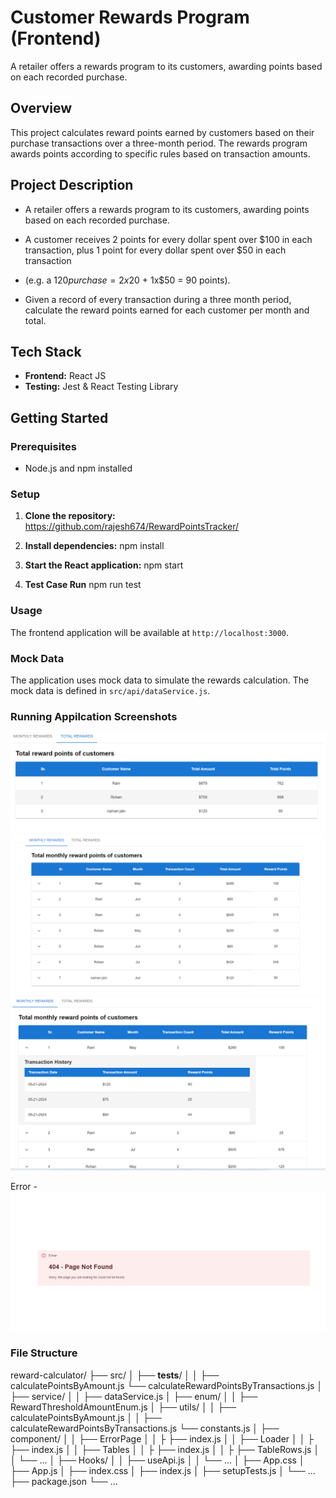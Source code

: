 # Customer Rewards Program (Frontend)
A retailer offers a rewards program to its customers, awarding points based on each recorded purchase.

## Overview
This project calculates reward points earned by customers based on their purchase transactions over a three-month period. The rewards program awards points according to specific rules based on transaction amounts.

## Project Description
- A retailer offers a rewards program to its customers, awarding points based on each recorded purchase.

- A customer receives 2 points for every dollar spent over $100 in each transaction, plus 1 point for every dollar spent over $50 in each   transaction

- (e.g. a $120 purchase = 2x$20 + 1x$50 = 90 points).

- Given a record of every transaction during a three month period, calculate the reward points earned for each customer per month and total.

## Tech Stack
- **Frontend:** React JS
- **Testing:** Jest & React Testing Library

## Getting Started

### Prerequisites

- Node.js and npm installed

### Setup

1. **Clone the repository:**    
https://github.com/rajesh674/RewardPointsTracker/

2. **Install dependencies:**
   npm install

3. **Start the React application:**
   npm start

4. **Test Case Run**
    npm run test

### Usage

The frontend application will be available at `http://localhost:3000`.

### Mock Data

The application uses mock data to simulate the rewards calculation. The mock data is defined in `src/api/dataService.js`.

### Running Appilcation Screenshots
![total-reward](https://github.com/rajesh674/RewardPointsTracker/blob/main/public/assest/total-reward.png)
![rewards-month](https://github.com/rajesh674/RewardPointsTracker/blob/main/public/assest/rewards-month.png)
![rewards-month-1](https://github.com/rajesh674/RewardPointsTracker/blob/main/public/assest/rewards-month-1.png)

Error - 
![error](https://github.com/rajesh674/RewardPointsTracker/blob/main/public/assest/error.png)


### File Structure

reward-calculator/
├── src/
│   ├── __tests__/
│   │   ├── calculatePointsByAmount.js
        └── calculateRewardPointsByTransactions.js
│   ├── service/
│   │   ├── dataService.js
│   ├── enum/
│   │   ├── RewardThresholdAmountEnum.js
│   ├── utils/
│   │   ├── calculatePointsByAmount.js
│   │   ├── calculateRewardPointsByTransactions.js
        └── constants.js
│   ├── component/
    │   │   ├── ErrorPage
    │   │   ├    ├── index.js
    │   │   ├── Loader
    │   │   ├    ├── index.js
    │   │   ├── Tables
    │   │   ├    ├── index.js
    │   │   ├    ├── TableRows.js
│   │   └── ...
│   ├── Hooks/
│   │   ├── useApi.js
│   │   └── ...
│   ├── App.css
│   ├── App.js
│   ├── index.css
│   ├── index.js
│   ├── setupTests.js
│   └── ...
├── package.json
└── ...
```